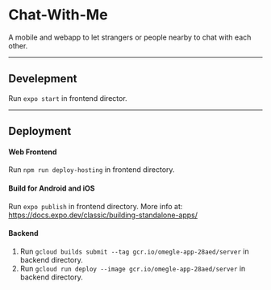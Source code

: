 # Chat-With-Me

A mobile and webapp to let strangers or people nearby to chat with each other.

---

## Develepment

Run `expo start` in frontend director.

---

## Deployment

#### Web Frontend

Run `npm run deploy-hosting` in frontend directory.

#### Build for Android and iOS

Run `expo publish` in frontend directory.
More info at: https://docs.expo.dev/classic/building-standalone-apps/

#### Backend

1. Run `gcloud builds submit --tag gcr.io/omegle-app-28aed/server` in backend directory.
2. Run `gcloud run deploy --image gcr.io/omegle-app-28aed/server` in backend directory.
